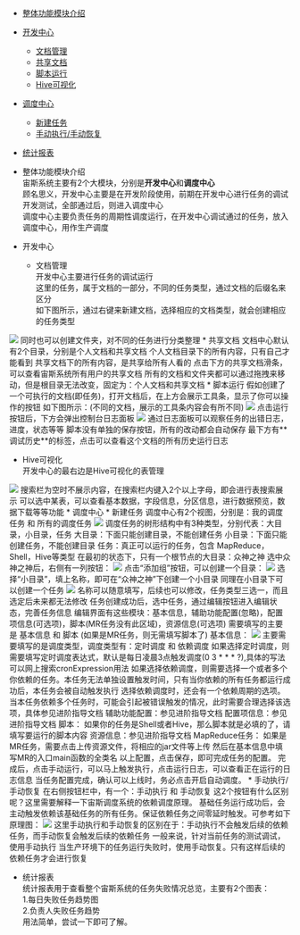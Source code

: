 * [整体功能模块介绍](#section1)  
* [开发中心](#section2)  
  * [文档管理](#sec2-doc)
  * [共享文档](#sec2-share)
  * [脚本运行](#sec2-script)
  * [Hive可视化](#sec2-hive)
* [调度中心](#section3)  
  * [新建任务](#sec3-new)
  * [手动执行/手动恢复](#sec3-runtype)
* [统计报表](#section4)  


* <span id="section1">整体功能模块介绍</span>  
宙斯系统主要有2个大模块，分别是**开发中心**和**调度中心**  
顾名思义，开发中心主要是在开发阶段使用，前期在开发中心进行任务的调试开发测试，全部通过后，则进入调度中心  
调度中心主要负责任务的周期性调度运行，在开发中心调试通过的任务，放入调度中心，用作生产调度  
* <span id="section2">开发中心<span>  
  * <span id="sec2-doc">文档管理</span>  
开发中心主要进行任务的调试运行  
这里的任务，属于文档的一部分，不同的任务类型，通过文档的后缀名来区分  
如下图所示，通过右键来新建文档，选择相应的文档类型，就会创建相应的任务类型  
<img src="http://xuhengfei.com/assets/images/articles/zeus/dev-center-new.png" />  
同时也可以创建文件夹，对不同的任务进行分类整理  
  * <span id="sec2-share">共享文档</span>  
文档中心默认有2个目录，分别是个人文档和共享文档  
个人文档目录下的所有内容，只有自己才能看到  
共享文档下的所有内容，是共享给所有人看的  
点击下方的共享文档滑条，可以查看宙斯系统所有用户的共享文档  
所有的文档和文件夹都可以通过拖拽来移动，但是根目录无法改变，固定为：个人文档和共享文档  
  * <span id="sec2-script">脚本运行</span>  
假如创建了一个可执行的文档(即任务)，打开文档后，在上方会展示工具条，显示了你可以操作的按钮  
如下图所示：(不同的文档，展示的工具条内容会有所不同)  
<img src="http://xuhengfei.com/assets/images/articles/zeus/dev-center-toolbar.png"/>  
点击运行按钮后，下方会弹出控制台日志面板  
<img src="http://xuhengfei.com/assets/images/articles/zeus/dev-center-log.png" />  
通过日志面板可以观察任务的出错日志，进度，状态等等  
脚本没有单独的保存按钮，所有的改动都会自动保存  
最下方有**调试历史**的标签，点击可以查看这个文档的所有历史运行日志  

  * <span id="sec2-hive">Hive可视化</span>  
开发中心的最右边是Hive可视化的表管理  
<img src="http://xuhengfei.com/assets/images/articles/zeus/dev-center-hive.png" />  
搜索栏为空时不展示内容，在搜索栏内键入2个以上字母，即会进行表搜索展示  
可以选中某表，可以查看基本数据，字段信息，分区信息，进行数据预览，数据下载等等功能  
* <span id="section3">调度中心</span>
  * <span id="sec3-new">新建任务</span>  
调度中心有2个视图，分别是：我的调度任务 和 所有的调度任务  
<img src="http://xuhengfei.com/assets/images/articles/zeus/schedule-tree.png" />  
调度任务的树形结构中有3种类型，分别代表：大目录，小目录，任务  
大目录：下面只能创建目录，不能创建任务  
小目录：下面只能创建任务，不能创建目录  
任务：真正可以运行的任务，包含 MapReduce，Shell，Hive等类型  
在最初的状态下，只有一个根节点的大目录：众神之神  
选中众神之神后，右侧有一列按钮：  
<img src="http://xuhengfei.com/assets/images/articles/zeus/schedule-group-buttons.png"/>  
点击“添加组”按钮，可以创建一个目录：  
<img src="http://xuhengfei.com/assets/images/articles/zeus/schedule-newgroup.png" />  
选择“小目录”，填上名称，即可在“众神之神”下创建一个小目录  
同理在小目录下可以创建一个任务  
<img src="http://xuhengfei.com/assets/images/articles/zeus/schedule-newjob.png" />  
名称可以随意填写，后续也可以修改，任务类型三选一，而且选定后未来都无法修改  
任务创建成功后，选中任务，通过编辑按钮进入编辑状态，完善任务信息  
编辑界面有这些模块：基本信息，辅助功能配置(忽略)，配置项信息(可选项)，脚本(MR任务没有此区域)，资源信息(可选项)  
需要填写的主要是 基本信息 和 脚本 (如果是MR任务，则无需填写脚本了)  
基本信息：  
<img src="http://xuhengfei.com/assets/images/articles/zeus/schedule-editjob-base.png"/>  
主要需要填写的是调度类型，调度类型有：定时调度 和 依赖调度  
如果选择定时调度，则需要填写定时调度表达式，默认是每日凌晨3点触发调度(0 3 * * * ?),具体的写法可以网上搜索cronExpression用法  
如果选择依赖调度，则需要选择一个或者多个你依赖的任务。本任务无法单独设置触发时间，只有当你依赖的所有任务都运行成功后，本任务会被自动触发执行  
选择依赖调度时，还会有一个依赖周期的选项。当本任务依赖多个任务时，可能会引起被错误触发的情况，此时需要合理选择该选项，具体参见进阶指导文档  
辅助功能配置：参见进阶指导文档  
配置项信息：参见进阶指导文档  
脚本：  
如果你的任务是Shell或者Hive，那么脚本就是必填的了，请填写要运行的脚本内容  
资源信息：参见进阶指导文档  
MapReduce任务：  
如果是MR任务，需要点击上传资源文件，将相应的jar文件等上传  
然后在基本信息中填写MR的入口main函数的全类名  
以上配置，点击保存，即可完成任务的配置。  
完成后，点击手动运行，可以马上触发执行，点击运行日志，可以查看正在运行的日志信息  
当任务配置完成，确认可以上线时，务必点击开启自动调度。
  * <span id="sec3-runtype">手动执行/手动恢复</span>  
在右侧按钮栏中，有一个：手动执行 和 手动恢复  
这2个按钮有什么区别呢？这里需要解释一下宙斯调度系统的依赖调度原理。  
基础任务运行成功后，会主动触发依赖该基础任务的所有任务。保证依赖任务之间零延时触发。可参考如下原理图：  
<a href="http://xuhengfei.github.io/assets/images/articles/zeus/graph-schedule.png" target="_blank" title="点击查看大图"><img src="http://xuhengfei.github.io/assets/images/articles/zeus/graph-schedule.png"/></a>  
这里手动执行和手动恢复的区别在于：手动执行不会触发后续的依赖任务，而手动恢复会触发后续的依赖任务  
一般来说，针对当前任务的测试调试，使用手动执行  
当生产环境下的任务运行失败时，使用手动恢复。只有这样后续的依赖任务才会进行恢复  


* <span id="section4">统计报表</span>  
统计报表用于查看整个宙斯系统的任务失败情况总览，主要有2个图表：  
1.每日失败任务趋势图  
2.负责人失败任务趋势  
用法简单，尝试一下即可了解。  
